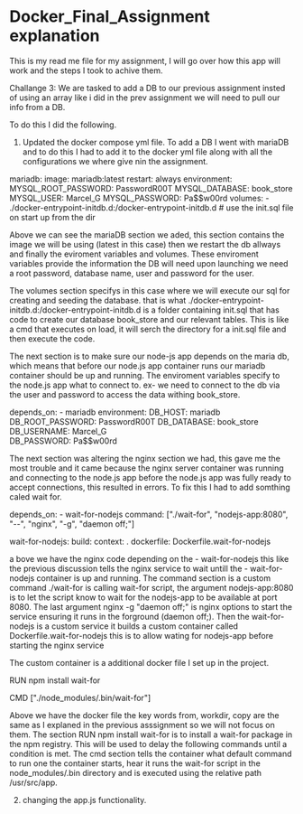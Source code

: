 # Docker_Final_Assignment explanation

This is my read me file for my assignment, I will go over how this app will work and the steps I took to achive them.

Challange 3: We are tasked to add a DB to our previous assignment insted of using an array like i did in the prev assignment
we will need to pull our info from a DB.

To do this I did the following.

1. Updated the docker compose yml file.
   To add a DB I went with mariaDB and to do this I had to add it to the docker yml file along with all the configurations we where give nin the assignment.

mariadb:
image: mariadb:latest
restart: always
environment:
MYSQL_ROOT_PASSWORD: PasswordR00T
MYSQL_DATABASE: book_store
MYSQL_USER: Marcel_G
MYSQL_PASSWORD: Pa$$w00rd
volumes: - ./docker-entrypoint-initdb.d:/docker-entrypoint-initdb.d # use the init.sql file on start up from the dir

Above we can see the mariaDB section we aded, this section contains the image we will be using (latest in this case) then we restart the db allways and finally the eviroment variables and volumes.
These enviroment variables provide the information the DB will need upon launching we need a root password, database name, user and password for the user.

The volumes section specifys in this case where we will execute our sql for creating and seeding the database.
that is what ./docker-entrypoint-initdb.d:/docker-entrypoint-initdb.d is a folder containing init.sql that has code to create our database book_store and our relevant tables. This is like a cmd that executes on load, it will serch the directory for a init.sql file and then execute the code.

The next section is to make sure our node-js app depends on the maria db, which means that before our node.js app container runs our mariadb container should be up and running. The enviroment variables specify to the node.js app what to connect to. ex- we need to connect to the db via the user and password to access the data withing book_store.

depends_on: - mariadb
environment:
DB_HOST: mariadb
DB_ROOT_PASSWORD: PasswordR00T
DB_DATABASE: book_store
DB_USERNAME: Marcel_G  
 DB_PASSWORD: Pa$$w00rd

The next section was altering the nginx section we had, this gave me the most trouble and it came because the nginx server container was running and connecting to the node.js app before the node.js app was fully ready to accept connections, this resulted in errors.
To fix this I had to add somthing caled wait for.

depends_on: - wait-for-nodejs
command: ["./wait-for", "nodejs-app:8080", "--", "nginx", "-g", "daemon off;"]

wait-for-nodejs:
build:
context: .
dockerfile: Dockerfile.wait-for-nodejs

a bove we have the nginx code depending on the - wait-for-nodejs this like the previous discussion tells the nginx service to wait untill the - wait-for-nodejs container is up and running. The command section is a custom command ./wait-for is calling wait-for script, the argument nodejs-app:8080 is to let the script know to wait for the nodejs-app to be available at port 8080.
The last argument nginx -g "daemon off;" is nginx options to start the service ensuring it runs in the forground (daemon off;).
Then the wait-for-nodejs is a custom service it builds a custom container called Dockerfile.wait-for-nodejs this is to allow wating for nodejs-app before starting the nginx service

The custom container is a additional docker file I set up in the project.

RUN npm install wait-for

CMD ["./node_modules/.bin/wait-for"]

Above we have the docker file the key words from, workdir, copy are the same as I explaned in the previous asssignment so we will not focus on them. The section RUN npm install wait-for is to install a wait-for package in the npm registry. This will be used to delay the following commands until a condition is met.
The cmd section tells the container what default command to run one the container starts, hear it runs the wait-for script in the node_modules/.bin directory and is executed using the relative path /usr/src/app.

2. changing the app.js functionality.
